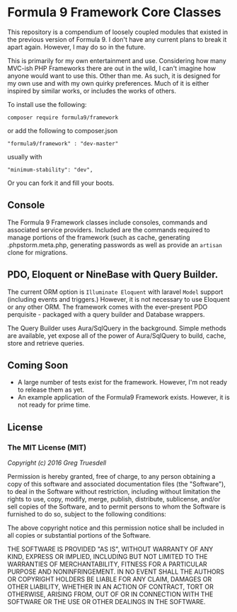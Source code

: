 # Formula 9 Framework Core Classes

This repository is a compendium of loosely coupled modules that existed in the previous version of Formula 9.
 I don't have any current plans to break it apart again. However, I may do so in the future.
 
This is primarily for my own entertainment and use. Considering how many MVC-ish PHP Frameworks there are out in 
 the wild, I can't imagine how anyone would want to use this. Other than me. As such, it is designed for my own use and with my own 
 quirky preferences. Much of it is either inspired by similar works, or includes the works of others.
 
To install use the following:

    composer require formula9/framework
    
or add the following to composer.json
    
    "formula9/framework" : "dev-master"
    
usually with 
    
    "minimum-stability": "dev",

Or you can fork it and fill your boots.

## Console

The Formula 9 Framework classes include consoles, commands and associated service providers. Included 
are the commands required to manage portions of the framework (such as cache, generating .phpstorm.meta.php, 
generating passwords as well as provide an `artisan` clone for migrations. 

## PDO, Eloquent or NineBase with Query Builder.

The current ORM option is `Illuminate Eloquent` with laravel `Model` support (including events and triggers.) However,
it is not necessary to use Eloquent or any other ORM. The framework comes with the ever-present PDO perquisite - packaged 
with a query builder and Database wrappers.
 
The Query Builder uses Aura/SqlQuery in the background. Simple methods are available, yet expose all of the power 
of Aura/SqlQuery to build, cache, store and retrieve queries.

## Coming Soon

* A large number of tests exist for the framework. However, I'm not ready to release them as yet. 
* An example application of the Formula9 Framework exists. However, it is not ready for prime time.

## License

### The MIT License (MIT)

_Copyright (c) 2016 Greg Truesdell_

Permission is hereby granted, free of charge, to any person obtaining a copy of this software and associated documentation files (the "Software"), to deal in the Software without restriction, including without limitation the rights to use, copy, modify, merge, publish, distribute, sublicense, and/or sell copies of the Software, and to permit persons to whom the Software is furnished to do so, subject to the following conditions:

The above copyright notice and this permission notice shall be included in all copies or substantial portions of the Software.

THE SOFTWARE IS PROVIDED "AS IS", WITHOUT WARRANTY OF ANY KIND, EXPRESS OR IMPLIED, INCLUDING BUT NOT LIMITED TO THE WARRANTIES OF MERCHANTABILITY, FITNESS FOR A PARTICULAR PURPOSE AND NONINFRINGEMENT. IN NO EVENT SHALL THE AUTHORS OR COPYRIGHT HOLDERS BE LIABLE FOR ANY CLAIM, DAMAGES OR OTHER LIABILITY, WHETHER IN AN ACTION OF CONTRACT, TORT OR OTHERWISE, ARISING FROM, OUT OF OR IN CONNECTION WITH THE SOFTWARE OR THE USE OR OTHER DEALINGS IN THE SOFTWARE.

